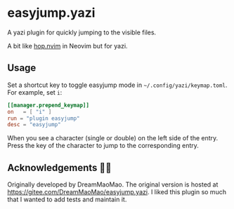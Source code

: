 # easyjump.yazi

A yazi plugin for quickly jumping to the visible files.

A bit like [hop.nvim](https://github.com/smoka7/hop.nvim) in Neovim but for
yazi.

## Usage

Set a shortcut key to toggle easyjump mode in `~/.config/yazi/keymap.toml`. For
example, set `i`:

```toml
[[manager.prepend_keymap]]
on   = [ "i" ]
run = "plugin easyjump"
desc = "easyjump"
```

When you see a character (single or double) on the left side of the entry. Press
the key of the character to jump to the corresponding entry.

## Acknowledgements 🙏🏻

Originally developed by DreamMaoMao. The original version is hosted at
<https://gitee.com/DreamMaoMao/easyjump.yazi>. I liked this plugin so much that
I wanted to add tests and maintain it.
